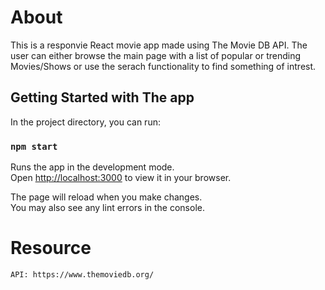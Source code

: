 # About
This is a responvie React movie app made using The Movie DB API. The user can either browse the main
page with a list of popular or trending Movies/Shows or use the serach functionality to find something of intrest.
## Getting Started with The app

In the project directory, you can run:

### `npm start`

Runs the app in the development mode.\
Open [http://localhost:3000](http://localhost:3000) to view it in your browser.

The page will reload when you make changes.\
You may also see any lint errors in the console.
# Resource
```
API: https://www.themoviedb.org/

```
